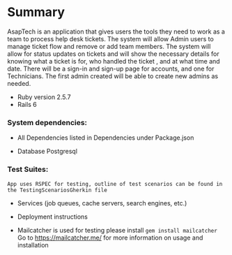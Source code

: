 # Summary

AsapTech is an application that gives users the tools they need to work as a team to process help desk tickets. The system will allow Admin users to manage ticket flow and remove or add team members. The system will allow for status updates on tickets and will show the necessary details for knowing what a ticket is for, who handled the ticket , and at what time and date. There will be a sign-in and sign-up page for accounts, and one for Technicians. The first admin created will be able to create new admins as needed. 

* Ruby version 2.5.7
* Rails 6

### System dependencies:

* All Dependencies listed in Dependencies under Package.json

* Database Postgresql

### Test Suites: 
    App uses RSPEC for testing, outline of test scenarios can be found in the TestingScenariosGherkin file

* Services (job queues, cache servers, search engines, etc.)

* Deployment instructions

* Mailcatcher is used for testing please install 
  ```gem install mailcatcher``` 
  Go to https://mailcatcher.me/ for more information on usage and installation 
